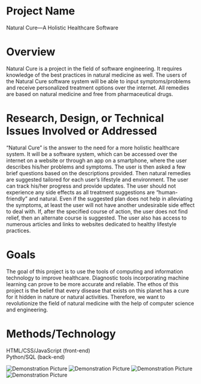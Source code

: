 # Project Name
Natural Cure—A Holistic Healthcare Software

# Overview 
Natural Cure is a project in the field of software engineering. It requires knowledge of the best practices in natural medicine as well. The users of the Natural Cure software system will be able to input symptoms/problems and receive personalized treatment options over the internet. All remedies are based on natural medicine and free from pharmaceutical drugs. 
	
# Research, Design, or Technical Issues Involved or Addressed
“Natural Cure” is the answer to the need for a more holistic healthcare system. It will be a software system, which can be accessed over the internet on a website or through an app on a smartphone, where the user describes his/her problems and symptoms. The user is then asked a few brief questions based on the descriptions provided. Then natural remedies are suggested tailored for each user’s lifestyle and environment. The user can track his/her progress and provide updates. The user should not experience any side effects as all treatment suggestions are “human-friendly” and natural. Even if the suggested plan does not help in alleviating the symptoms, at least the user will not have another undesirable side effect to deal with. If, after the specified course of action, the user does not find relief, then an alternate course is suggested. The user also has access to numerous articles and links to websites dedicated to healthy lifestyle practices.
	
# Goals
The goal of this project is to use the tools of computing and information technology to improve healthcare. Diagnostic tools incorporating machine learning can prove to be more accurate and reliable. The ethos of this project is the belief that every disease that exists on this planet has a cure for it hidden in nature or natural activities. Therefore, we want to revolutionize the field of natural medicine with the help of computer science and engineering. 
	
# Methods/Technology
HTML/CSS/JavaScript (front-end)  
Python/SQL (back-end)

![Demonstration Picture]((https://github.com/mikes1098/Natural-Cure/blob/master/demonstration/image1.png?raw=true))
![Demonstration Picture]((https://github.com/mikes1098/Natural-Cure/blob/master/demonstration/image2.png?raw=true))
![Demonstration Picture]((https://github.com/mikes1098/Natural-Cure/blob/master/demonstration/image3.png?raw=true))
![Demonstration Picture]((https://github.com/mikes1098/Natural-Cure/blob/master/demonstration/image4.png?raw=true))
